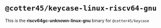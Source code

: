 # `@cotter45/keycase-linux-riscv64-gnu`

This is the **riscv64gc-unknown-linux-gnu** binary for `@cotter45/keycase`
